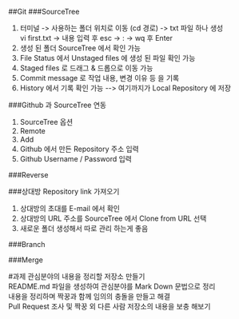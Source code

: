 ##Git
###SourceTree  
1. 터미널 -> 사용하는 폴더 위치로 이동 (cd 경로) -> txt 파일 하나 생성  
vi first.txt -> 내용 입력 후 esc -> : -> wq 후 Enter  
2. 생성 된 폴더 SourceTree 에서 확인 가능  
3. File Status 에서 Unstaged files 에 생성 된 파일 확인 가능  
4. Staged files 로 드래그 & 드롭으로 이동 가능  
5. Commit message 로 작업 내용, 변경 이유 등 을 기록
6. History 에서 기록 확인 가능 
 --> 여기까지가 Local Repository 에 저장
 
###Github 과 SourceTree 연동
1. SourceTree 옵션
2. Remote 
3. Add
4. Github 에서 만든 Repository 주소 입력
5. Github Username / Password 입력


###Reverse

###상대방 Repository link 가져오기
1. 상대방의 초대를 E-mail 에서 확인
2. 상대방의 URL 주소를 SourceTree 에서 Clone from URL 선택
3. 새로운 폴더 생성해서 따로 관리 하는게 좋음

###Branch 

###Merge  

#과제
관심분야의 내용을 정리할 저장소 만들기  
README.md 파일을 생성하여 관심분야를 Mark Down 문법으로 정리  
내용을 정리하며 짝꿍과 함께 임의의 충돌을 만들고 해결  
Pull Request 조사 및 짝꿍 외 다른 사람 저장소의 내용을 보충 해보기